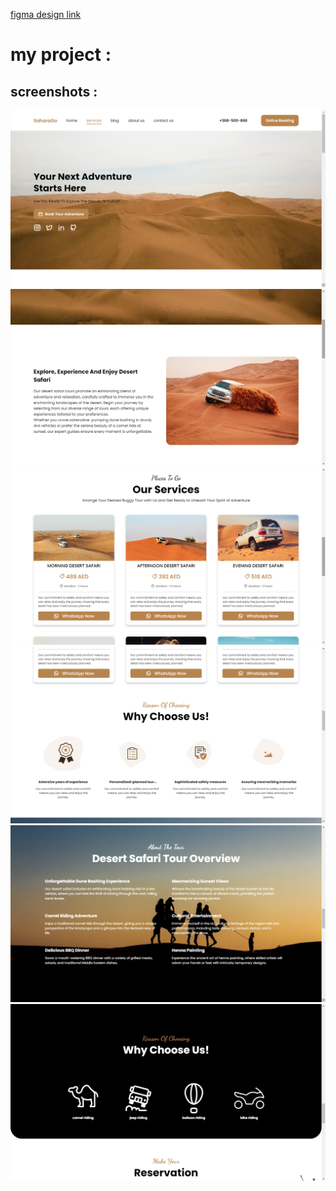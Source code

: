 [figma design link](https://www.figma.com/design/9gC0tShzieOgUL48HLULDo/Dessert-plannet-(dev)?node-id=0-1&t=jowVAq3KpoiuI8TQ-0)



# my project : 


## screenshots : 

<img src="./screenshots/screenshot1.png">

<img src="./screenshots/screenshot2.png">

<img src="./screenshots/screenshot3.png">

<img src="./screenshots/screenshot4.png">

<img src="./screenshots/screenshot5.png">

<img src="./screenshots/screenshot6.png">
